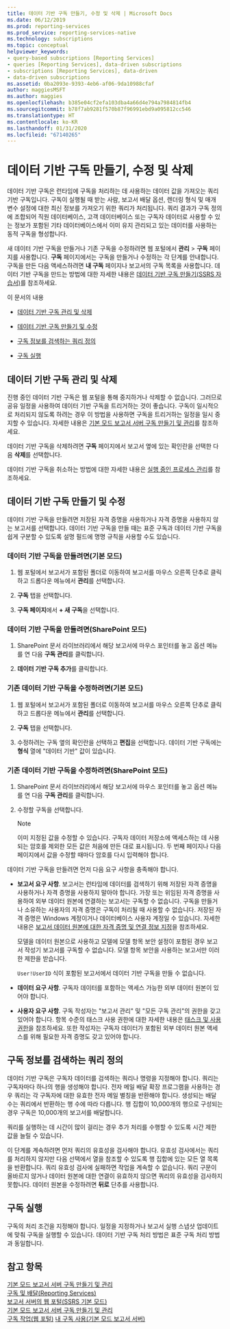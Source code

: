 ```yaml
---
title: 데이터 기반 구독 만들기, 수정 및 삭제 | Microsoft Docs
ms.date: 06/12/2019
ms.prod: reporting-services
ms.prod_service: reporting-services-native
ms.technology: subscriptions
ms.topic: conceptual
helpviewer_keywords:
- query-based subscriptions [Reporting Services]
- queries [Reporting Services], data-driven subscriptions
- subscriptions [Reporting Services], data-driven
- data-driven subscriptions
ms.assetid: 0ba2093e-9393-4eb6-af06-9da10988cfaf
author: maggiesMSFT
ms.author: maggies
ms.openlocfilehash: b385e04cf2efa103dba4a66d4e794a7984814fb4
ms.sourcegitcommit: b78f7ab9281f570b87f96991ebd9a095812cc546
ms.translationtype: HT
ms.contentlocale: ko-KR
ms.lasthandoff: 01/31/2020
ms.locfileid: "67140265"
---
```

# <a name="create-modify-and-delete-data-driven-subscriptions"></a>데이터 기반 구독 만들기, 수정 및 삭제
  데이터 기반 구독은 런타임에 구독을 처리하는 데 사용하는 데이터 값을 가져오는 쿼리 기반 구독입니다. 구독이 실행될 때 받는 사람, 보고서 배달 옵션, 렌더링 형식 및 매개 변수 설정에 대한 최신 정보를 가져오기 위한 쿼리가 처리됩니다. 쿼리 결과가 구독 정의에 조합되어 직원 데이터베이스, 고객 데이터베이스 또는 구독자 데이터로 사용할 수 있는 정보가 포함된 기타 데이터베이스에서 이미 유지 관리되고 있는 데이터를 사용하는 동적 구독을 형성합니다.  
  
 새 데이터 기반 구독을 만들거나 기존 구독을 수정하려면 웹 포털에서 **관리** > **구독** 페이지를 사용합니다. **구독** 페이지에서는 구독을 만들거나 수정하는 각 단계를 안내합니다. 구독을 만든 다음 액세스하려면 **내 구독** 페이지나 보고서의 구독 목록을 사용합니다. 데이터 기반 구독을 만드는 방법에 대한 자세한 내용은 [데이터 기반 구독 만들기&#40;SSRS 자습서&#41;](../../reporting-services/create-a-data-driven-subscription-ssrs-tutorial.md)를 참조하세요.  
  
 이 문서의 내용  
  
-   [데이터 기반 구독 관리 및 삭제](#bkmk_manage_and_delete)  
  
-   [데이터 기반 구독 만들기 및 수정](#bkmk_create_and_modify)  
  
-   [구독 정보를 검색하는 쿼리 정의](#bkmk_define_query)  
  
-   [구독 실행](#bkmk_run_subscription)  
  
##  <a name="bkmk_manage_and_delete"></a> 데이터 기반 구독 관리 및 삭제  
 진행 중인 데이터 기반 구독은 웹 포털을 통해 중지하거나 삭제할 수 없습니다. 그러므로 공유 일정을 사용하여 데이터 기반 구독을 트리거하는 것이 좋습니다. 구독이 일시적으로 처리되지 않도록 하려는 경우 이 방법을 사용하면 구독을 트리거하는 일정을 일시 중지할 수 있습니다. 자세한 내용은 [기본 모드 보고서 서버 구독 만들기 및 관리](../../reporting-services/subscriptions/create-and-manage-subscriptions-for-native-mode-report-servers.md)를 참조하세요.  
  
 데이터 기반 구독을 삭제하려면 **구독** 페이지에서 보고서 옆에 있는 확인란을 선택한 다음 **삭제**를 선택합니다.  
  
 데이터 기반 구독을 취소하는 방법에 대한 자세한 내용은 [실행 중인 프로세스 관리](../../reporting-services/subscriptions/manage-a-running-process.md)를 참조하세요.  
  
##  <a name="bkmk_create_and_modify"></a> 데이터 기반 구독 만들기 및 수정  
 데이터 기반 구독을 만들려면 저장된 자격 증명을 사용하거나 자격 증명을 사용하지 않는 보고서를 선택합니다. 데이터 기반 구독을 만들 때는 표준 구독과 데이터 기반 구독을 쉽게 구분할 수 있도록 설명 필드에 명명 규칙을 사용할 수도 있습니다.  
  
### <a name="to-create-a-data-driven-subscription-native-mode"></a>데이터 기반 구독을 만들려면(기본 모드)  
  
1. 웹 포털에서 보고서가 포함된 폴더로 이동하여 보고서를 마우스 오른쪽 단추로 클릭하고 드롭다운 메뉴에서 **관리**를 선택합니다.  
  
2. **구독** 탭을 선택합니다.  
  
3. **구독 페이지**에서 **+ 새 구독**을 선택합니다.  
  
### <a name="to-create-a-data-driven-subscription-sharepoint-mode"></a>데이터 기반 구독을 만들려면(SharePoint 모드)  
  
1. SharePoint 문서 라이브러리에서 해당 보고서에 마우스 포인터를 놓고 옵션 메뉴를 연 다음 **구독 관리**를 클릭합니다.  
  
2. **데이터 기반 구독 추가**를 클릭합니다.  
  
### <a name="to-modify-an-existing-data-driven-subscription-native-mode"></a>기존 데이터 기반 구독을 수정하려면(기본 모드)  
  
1. 웹 포털에서 보고서가 포함된 폴더로 이동하여 보고서를 마우스 오른쪽 단추로 클릭하고 드롭다운 메뉴에서 **관리**를 선택합니다.  
  
2. **구독** 탭을 선택합니다.  
  
3. 수정하려는 구독 옆의 확인란을 선택하고 **편집**을 선택합니다. 데이터 기반 구독에는 **형식** 열에 "데이터 기반" 값이 있습니다.  
  
### <a name="to-modify-an-existing-data-driven-subscription-sharepoint-mode"></a>기존 데이터 기반 구독을 수정하려면(SharePoint 모드)  
  
1.  SharePoint 문서 라이브러리에서 해당 보고서에 마우스 포인터를 놓고 옵션 메뉴를 연 다음 **구독 관리**를 클릭합니다.  
  
2.  수정할 구독을 선택합니다.  
  
    > [!NOTE]  
    > 이미 지정된 값을 수정할 수 있습니다. 구독자 데이터 저장소에 액세스하는 데 사용되는 암호를 제외한 모든 값은 처음에 만든 대로 표시됩니다. 두 번째 페이지나 다음 페이지에서 값을 수정할 때마다 암호를 다시 입력해야 합니다.  
  
  데이터 기반 구독을 만들려면 먼저 다음 요구 사항을 충족해야 합니다.  
  
-   **보고서 요구 사항**. 보고서는 런타임에 데이터를 검색하기 위해 저장된 자격 증명을 사용하거나 자격 증명을 사용하지 말아야 합니다. 가장 또는 위임된 자격 증명을 사용하여 외부 데이터 원본에 연결하는 보고서는 구독할 수 없습니다. 구독을 만들거나 소유하는 사용자의 자격 증명은 구독이 처리될 때 사용할 수 없습니다. 저장된 자격 증명은 Windows 계정이거나 데이터베이스 사용자 계정일 수 있습니다. 자세한 내용은 [보고서 데이터 원본에 대한 자격 증명 및 연결 정보 지정](../../reporting-services/report-data/specify-credential-and-connection-information-for-report-data-sources.md)을 참조하세요.  
  
     모델을 데이터 원본으로 사용하고 모델에 모델 항목 보안 설정이 포함된 경우 보고서 작성기 보고서를 구독할 수 없습니다. 모델 항목 보안을 사용하는 보고서만 이러한 제한을 받습니다.  
  
     `User!UserID` 식이 포함된 보고서에서 데이터 기반 구독을 만들 수 없습니다.  
  
-   **데이터 요구 사항**. 구독자 데이터를 포함하는 액세스 가능한 외부 데이터 원본이 있어야 합니다.  
  
-   **사용자 요구 사항**. 구독 작성자는 "보고서 관리" 및 "모든 구독 관리"의 권한을 갖고 있어야 합니다. 항목 수준의 태스크 사용 권한에 대한 자세한 내용은 [태스크 및 사용 권한](../../reporting-services/security/tasks-and-permissions.md)을 참조하세요. 또한 작성자는 구독자 데이터가 포함된 외부 데이터 원본 액세스를 위해 필요한 자격 증명도 갖고 있어야 합니다.  
  
##  <a name="bkmk_define_query"></a> 구독 정보를 검색하는 쿼리 정의  
 데이터 기반 구독은 구독자 데이터를 검색하는 쿼리나 명령을 지정해야 합니다. 쿼리는 구독자마다 하나의 행을 생성해야 합니다. 전자 메일 배달 확장 프로그램을 사용하는 경우 쿼리는 각 구독자에 대한 유효한 전자 메일 별칭을 반환해야 합니다. 생성되는 배달 수는 쿼리에서 반환하는 행 수에 따라 다릅니다. 행 집합이 10,000개의 행으로 구성되는 경우 구독은 10,000개의 보고서를 배달합니다.  
  
 쿼리를 실행하는 데 시간이 많이 걸리는 경우 추가 처리를 수행할 수 있도록 시간 제한 값을 늘릴 수 있습니다.  
  
 이 단계를 계속하려면 먼저 쿼리의 유효성을 검사해야 합니다. 유효성 검사에서는 쿼리를 처리하지 않지만 다음 선택에서 열을 참조할 수 있도록 행 집합에 있는 모든 열 목록을 반환합니다. 쿼리 유효성 검사에 실패하면 작업을 계속할 수 없습니다. 쿼리 구문이 올바르지 않거나 데이터 원본에 대한 연결이 유효하지 않으면 쿼리의 유효성을 검사하지 못합니다. 데이터 원본을 수정하려면 **뒤로** 단추를 사용합니다.  
  
##  <a name="bkmk_run_subscription"></a> 구독 실행  
 구독의 처리 조건을 지정해야 합니다. 일정을 지정하거나 보고서 실행 스냅샷 업데이트에 맞춰 구독을 실행할 수 있습니다. 데이터 기반 구독 처리 방법은 표준 구독 처리 방법과 동일합니다.  
  
## <a name="see-also"></a>참고 항목  
 [기본 모드 보고서 서버 구독 만들기 및 관리](../../reporting-services/subscriptions/create-and-manage-subscriptions-for-native-mode-report-servers.md)   
 [구독 및 배달&#40;Reporting Services&#41;](../../reporting-services/subscriptions/subscriptions-and-delivery-reporting-services.md)   
 [보고서 서버의 웹 포털(SSRS 기본 모드)](../../reporting-services/web-portal-ssrs-native-mode.md)   
 [기본 모드 보고서 서버 구독 만들기 및 관리](create-and-manage-subscriptions-for-native-mode-report-servers.md)   
 [구독 작업(웹 포털)](../../reporting-services/working-with-subscriptions-web-portal.md) [내 구독 사용(기본 모드 보고서 서버)](../../reporting-services/subscriptions/use-my-subscriptions-native-mode-report-server.md)  
 